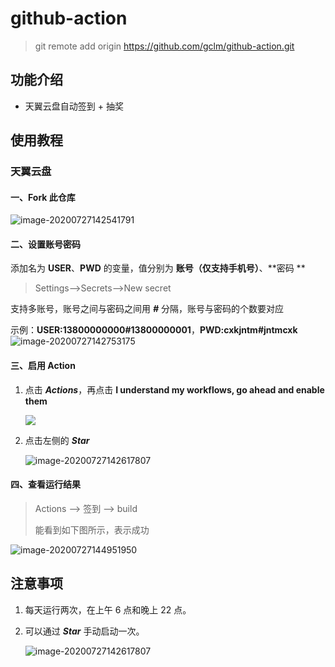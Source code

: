# github-action
> git remote add origin https://github.com/gclm/github-action.git

## 功能介绍
- 天翼云盘自动签到 + 抽奖

## 使用教程
### 天翼云盘

#### 一、Fork 此仓库
   ![image-20200727142541791](https://i.loli.net/2020/07/27/jK5H8FLvt7aBeYX.png)

#### 二、设置账号密码
添加名为 **USER**、**PWD** 的变量，值分别为 **账号（仅支持手机号）**、**密码 **

> Settings-->Secrets-->New secret

支持多账号，账号之间与密码之间用 ***#*** 分隔，账号与密码的个数要对应

示例：**USER:13800000000#13800000001**，**PWD:cxkjntm#jntmcxk**
    ![image-20200727142753175](https://i.loli.net/2020/07/27/xjri3p4qdchaf2G.png)

#### 三、启用 Action
1. 点击 ***Actions***，再点击 **I understand my workflows, go ahead and enable them**

   ![](https://i.loli.net/2020/07/27/pyQmdMHrOIz4x2f.png)

2. 点击左侧的 ***Star***

   ![image-20200727142617807](https://i.loli.net/2020/07/27/3cXnHYIbOxfQDZh.png)

#### 四、查看运行结果
> Actions --> 签到 --> build
>
> 能看到如下图所示，表示成功

  ![image-20200727144951950](https://i.loli.net/2020/07/27/VbrHu8UJXiIkqGx.png)

## 注意事项

1. 每天运行两次，在上午 6 点和晚上 22 点。

2. 可以通过 ***Star*** 手动启动一次。

   ![image-20200727142617807](https://i.loli.net/2020/07/27/87oQeLJOlZvU3Ep.png)
